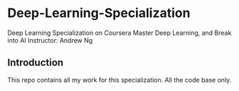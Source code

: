 # Deep-Learning-Specialization
Deep Learning Specialization on Coursera Master Deep Learning, and Break into AI  Instructor: Andrew Ng
## Introduction
This repo contains all my work for this specialization. All the code base only.
